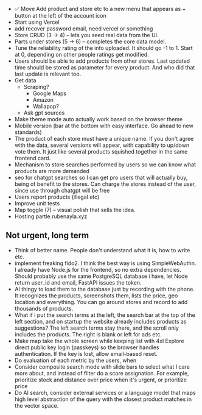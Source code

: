 - ✅ Move Add product and store etc to a new menu that appears as + button at the left of the account icon
- Start using Vercel
- add recover password email, need vercel or something
- Store CRUD (3 → 4) – lets you seed real data from the UI.
- Parts under stores (5 → 6) – completes the core data model.
- Tune the reliability rating of the info uploaded. It should go -1 to 1. Start at 0, depending on other people ratings get modified.
- Users should be able to add products from other stores. Last updated time should be stored as parameter for every product. And who did that last update is relevant too.
- Get data
    - Scraping?
        - Google Maps
        - Amazon
        - Wallapop?
    - Ask gpt sources
- Make theme mode auto actually work based on the browser theme
- Mobile version (bar at the bottom with easy interface. Go ahead to new standards)
- The product of each store must have a unique name. If you don't agree with the data, several versions will appear, with capability to up/down vote them. It just like several products squished together in the same frontend card.
- Mechanism to store searches performed by users so we can know what products are more demanded
- seo for chatgpt searches so I can get pro users that will actually buy, being of benefit to the stores. Can charge the stores instead of the user, since use through chatgpt will be free
- Users report products (illegal etc)
- Improve unit tests
- Map toggle (7) – visual polish that sells the idea.
- Hosting partle.rubenayla.xyz

## Not urgent, long term
- Think of better name. People don't understand what it is, how to write etc.
- implement freaking fido2. I think the best way is using SimpleWebAuthn. I already have Node.js for the frontend, so no extra dependencies. Should probably use the same PostgreSQL database i have, let Node return user_id and email, FastAPI issues the token.
- AI thingy to load them to the database just by recording with the phone. It recognizes the products, screenshots them, lists the price, geo location and everything. You can go around stores and record to add thousands of products.
- What if i put the search terms at the left, the search bar at the top of the left section, and on startup the website already includes products as suggestions? The left search terms stay there, and the scroll only includes the products. The right is blank or left for ads etc.
- Make map take the whole screen while keeping list with 4xl
Explore direct public key login (passkeys) so the browser handles authentication. If the key is lost, allow email-based reset.
- Do evaluation of each metric by the users, when
- Consider composite search mode with slide bars to select what I care more about, and instead of filter do a score assignation. For example, prioritize stock and distance over price when it's urgent, or prioritize price 
- Do AI search, consider external services or a language model that maps high level abstraction of the query with the closest product matches in the vector space.